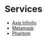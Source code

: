 # Services

- [Axie Infinity](./account-service-axieinfinity.md)
- [Metamask](./account-service-metamask.md)
- [Phantom](./account-service-phantom.md)

